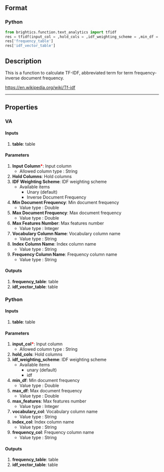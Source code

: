 ## Format
### Python
```python
from brightics.function.text_analytics import tfidf
res = tfidf(input_col = ,hold_cols = ,idf_weighting_scheme = ,min_df = ,max_df = ,max_features = ,vocabulary_col = ,index_col = ,frequency_col = )
res['frequency_table']
res['idf_vector_table']
```

## Description
This is a function to calculate TF-IDF, abbreviated term for term frequency-inverse document frequency.

https://en.wikipedia.org/wiki/Tf-idf

---

## Properties
### VA
#### Inputs
1. **table**: table

#### Parameters
1. **Input Column**<b style="color:red">*</b>: Input column
   - Allowed column type : String
2. **Hold Columns**: Hold columns
3. **IDF Weighting Scheme**: IDF weighting scheme
   - Available items
      - Unary (default)
      - Inverse Document Frequency
4. **Min Document Frequency**: Min document frequency
   - Value type : Double
5. **Max Document Frequency**: Max document frequency
   - Value type : Double
6. **Max Features Number**: Max features number
   - Value type : Integer
7. **Vocabulary Column Name**: Vocabulary column name
   - Value type : String
8. **Index Column Name**: Index column name
   - Value type : String
9. **Frequency Column Name**: Frequency column name
   - Value type : String

#### Outputs
1. **frequency_table**: table
2. **idf_vector_table**: table

### Python
#### Inputs
1. **table**: table

#### Parameters
1. **input_col**<b style="color:red">*</b>: Input column
   - Allowed column type : String
2. **hold_cols**: Hold columns
3. **idf_weighting_scheme**: IDF weighting scheme
   - Available items
      - unary (default)
      - idf
4. **min_df**: Min document frequency
   - Value type : Double
5. **max_df**: Max document frequency
   - Value type : Double
6. **max_features**: Max features number
   - Value type : Integer
7. **vocabulary_col**: Vocabulary column name
   - Value type : String
8. **index_col**: Index column name
   - Value type : String
9. **frequency_col**: Frequency column name
   - Value type : String

#### Outputs
1. **frequency_table**: table
2. **idf_vector_table**: table


